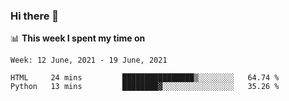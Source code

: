 ### Hi there 👋

📊 __This week I spent my time on__
<!--START_SECTION:waka-->
```text
Week: 12 June, 2021 - 19 June, 2021

HTML     24 mins         ████████████████▒░░░░░░░░   64.74 % 
Python   13 mins         ████████▓░░░░░░░░░░░░░░░░   35.26 % 
```
<!--END_SECTION:waka-->
<!--
**SREEHARI-M-S/SREEHARI-M-S** is a ✨ _special_ ✨ repository because its `README.md` (this file) appears on your GitHub profile.

Here are some ideas to get you started:

- 🔭 I’m currently working on ...
- 🌱 I’m currently learning ...
- 👯 I’m looking to collaborate on ...
- 🤔 I’m looking for help with ...
- 💬 Ask me about ...
- 📫 How to reach me: ...
- 😄 Pronouns: ...
- ⚡ Fun fact: ...
-->
